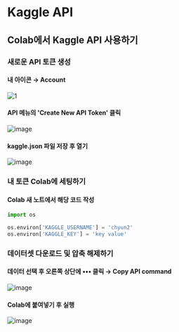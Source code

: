 # Kaggle API
## Colab에서 Kaggle API 사용하기
### 새로운 API 토큰 생성
#### 내 아이콘 → Account
![1](https://user-images.githubusercontent.com/79209568/112648109-8271e500-8e8c-11eb-8910-224bfb265d9f.gif)

#### API 메뉴의 'Create New API Token' 클릭
![image](https://user-images.githubusercontent.com/79209568/112648366-cd8bf800-8e8c-11eb-8335-7bc4de7922b8.png)

#### kaggle.json 파일 저장 후 열기
![image](https://user-images.githubusercontent.com/79209568/112648755-29ef1780-8e8d-11eb-87a7-5edca9c9f6cf.png)

### 내 토큰 Colab에 세팅하기
#### Colab 새 노트에서 해당 코드 작성
```python
import os
```
```python
os.environ['KAGGLE_USERNAME'] = 'chyun2'
os.environ['KAGGLE_KEY'] = 'key value'
```

### 데이터셋 다운로드 및 압축 해제하기
#### 데이터 선택 후 오른쪽 상단에 ••• 클릭 → Copy API command
![image](https://user-images.githubusercontent.com/79209568/112650104-6707d980-8e8e-11eb-9d22-bf875233c636.png)

#### Colab에 붙여넣기 후 실행
![image](https://user-images.githubusercontent.com/79209568/112650444-bbab5480-8e8e-11eb-9be6-2215be4e4503.png)

